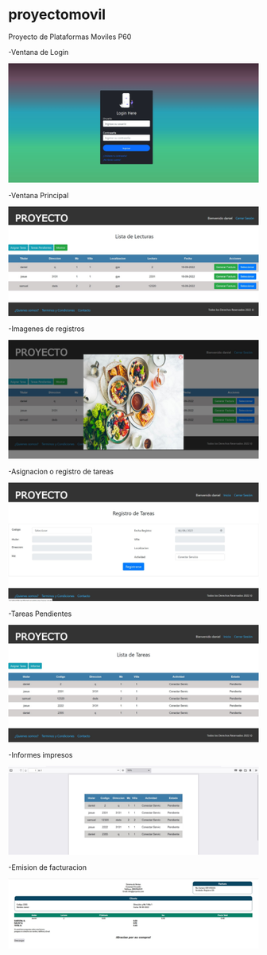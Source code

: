# proyectomovil



Proyecto de Plataformas Moviles P60

-Ventana de Login

![Image text](https://github.com/dasmorphy/proyectomovil/blob/main/img/login.jpg)


-Ventana Principal

![Image text](https://github.com/dasmorphy/proyectomovil/blob/main/img/dashboard.jpg)


-Imagenes de registros

![Image text](https://github.com/dasmorphy/proyectomovil/blob/main/img/imagenes.jpg)


-Asignacion o registro de tareas

![Image text](https://github.com/dasmorphy/proyectomovil/blob/main/img/formtareas.jpg)



-Tareas Pendientes

![Image text](https://github.com/dasmorphy/proyectomovil/blob/main/img/pendientes.jpg)


-Informes impresos

![Image text](https://github.com/dasmorphy/proyectomovil/blob/main/img/informe.jpg)


-Emision de facturacion 

![Image text](https://github.com/dasmorphy/proyectomovil/blob/main/img/factura.jpg)
